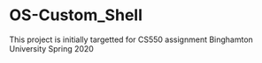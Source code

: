 # OS-Custom_Shell
This project is initially targetted for CS550 assignment Binghamton University Spring 2020
